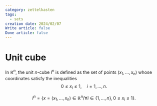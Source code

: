```yaml
---
category: zettelkasten
tags:
  - sets
creation date: 2024/02/07
Write article: false
Done article: false
---
```

# Unit cube

In $\mathbb{R}^n$, the unit $n$-cube $I^n$ is defined as the set of points $(x_1, \dots, x_n)$ whose coordinates satisfy the inequalities
$$0 \leq x_i \leq 1, \quad i = 1, \dots, n.$$

$$I^n = \{x = (x_1, \dots, x_n) \in \mathbb{R}^n / \forall i \in \{1, \dots, n\}, 0 \leq x_i \leq 1\}.$$




